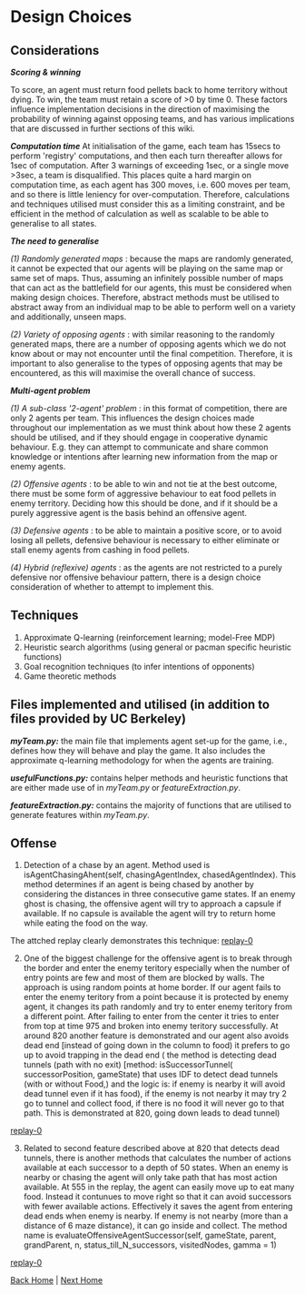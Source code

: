 # Design Choices

## Considerations

***Scoring & winning***

To score, an agent must return food pellets back to home territory without dying. To win, the team must retain a score of >0 by time 0. These factors influence implementation decisions in the direction of maximising the probability of winning against opposing teams, and has various implications that are discussed in further sections of this wiki.

***Computation time***
At initialisation of the game, each team has 15secs to perform 'registry' computations, and then each turn thereafter allows for 1sec of computation. After 3 warnings of exceeding 1sec, or a single move >3sec, a team is disqualified. This places quite a hard margin on computation time, as each agent has 300 moves, i.e. 600 moves per team, and so there is little leniency for over-computation. Therefore, calculations and techniques utilised must consider this as a limiting constraint, and be efficient in the method of calculation as well as scalable to be able to generalise to all states.

***The need to generalise***

*(1) Randomly generated maps* : because the maps are randomly generated, it cannot be expected that our agents will be playing on the same map or same set of maps. Thus, assuming an infinitely possible number of maps that can act as the battlefield for our agents, this must be considered when making design choices. Therefore, abstract methods must be utilised to abstract away from an individual map to be able to perform well on a variety and additionally, unseen maps.

*(2) Variety of opposing agents* : with similar reasoning to the randomly generated maps, there are a number of opposing agents which we do not know about or may not encounter until the final competition. Therefore, it is important to also generalise to the types of opposing agents that may be encountered, as this will maximise the overall chance of success. 

***Multi-agent problem***

*(1) A sub-class '2-agent' problem* : in this format of competition, there are only 2 agents per team. This influences the design choices made throughout our implementation as we must think about how these 2 agents should be utilised, and if they should engage in cooperative dynamic behaviour. E.g. they can attempt to communicate and share common knowledge or intentions after learning new information from the map or enemy agents.

*(2) Offensive agents* : to be able to win and not tie at the best outcome, there must be some form of aggressive behaviour to eat food pellets in enemy territory. Deciding how this should be done, and if it should be a purely aggressive agent is the basis behind an offensive agent.

*(3) Defensive agents* : to be able to maintain a positive score, or to avoid losing all pellets, defensive behaviour is necessary to either eliminate or stall enemy agents from cashing in food pellets. 

*(4) Hybrid (reflexive) agents* : as the agents are not restricted to a purely defensive nor offensive behaviour pattern, there is a design choice consideration of whether to attempt to implement this. 

## Techniques

1. Approximate Q-learning (reinforcement learning; model-Free MDP) 
2. Heuristic search algorithms (using general or pacman specific heuristic functions) 
3. Goal recognition techniques (to infer intentions of opponents)
4. Game theoretic methods

## Files implemented and utilised (in addition to files provided by UC Berkeley)

***myTeam.py:*** the main file that implements agent set-up for the game, i.e., defines how they will behave and play the game. It also includes the approximate q-learning methodology for when the agents are training.

***usefulFunctions.py:*** contains helper methods and heuristic functions that are either made use of in *myTeam.py* or *featureExtraction.py*. 

***featureExtraction.py:*** contains the majority of functions that are utilised to generate features within *myTeam.py*.


## Offense

1. Detection of a chase by an agent. Method used is isAgentChasingAhent(self, chasingAgentIndex, chasedAgentIndex). This method determines if an agent is being chased by another by considering the distances in three consecutive game states. If an enemy ghost is chasing, the offensive agent will try to approach a capsule if available. If no capsule is available the agent will try to return home while eating the food on the way.

The attched replay clearly demonstrates this technique:
[replay-0](uploads/bcab2c8cd615255eaea034f5e7450f2d/replay-0)

2. One of the biggest challenge for the offensive agent is to break through the border and enter the enemy teritory especially when the number of entry points are few and most of them are blocked by walls. The approach is using random points at home border. If our agent fails to enter the enemy teritory from a point because it is protected by enemy agent, it changes its path randomly and try to enter enemy teritory from a different point. After failing to enter from the center it tries to enter from top at time 975 and broken into enemy teritory successfully. At around 820 another feature is demonstrated and  our agent also avoids dead end [instead of going down in the column to food) it prefers to go up to avoid trapping in the dead end ( the method is detecting dead tunnels (path with no exit) [method: isSuccessorTunnel( successorPosition, gameState) that uses IDF to detect dead tunnels (with or without Food,) and the logic is: if enemy is nearby it will avoid dead tunnel  even if it has food), if the enemy is not nearby it may try 2 go to tunnel and collect food, if there is no food it will never go to that path. This is demonstrated at 820, going down leads to dead tunnel) 

[replay-0](uploads/9aede4c576242d0caa997bec838c983e/replay-0)

3. Related to second feature described above at 820 that detects dead tunnels, there is another methods that calculates the number of actions available at each successor to a depth of 50 states. When an enemy is nearby or chasing the agent will only take path that has most action available. At 555 in the replay, the agent can easily move up to eat many food. Instead it contunues to move right so that it can avoid successors with fewer available actions. Effectively it saves the agent from entering dead ends when enemy is nearby. If enemy is not nearby (more than a distance of 6 maze distance), it can go inside and collect. The method name is evaluateOffensiveAgentSuccessor(self, gameState, parent, grandParent,
                                      n, status_till_N_successors, visitedNodes, gamma = 1)

[replay-0](uploads/afdc74ae6a0c5f3507ad457115d479c1/replay-0)

[Back Home](/home) | [Next Home](/2_1_approach)